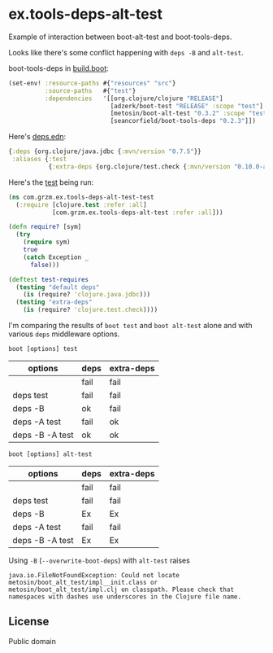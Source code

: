 # ex.tools-deps-alt-test

Example of interaction between boot-alt-test and boot-tools-deps.

Looks like there's some conflict happening with `deps -B` and `alt-test`.

boot-tools-deps in [build.boot](build.boot):

```clojure
(set-env! :resource-paths #{"resources" "src"}
          :source-paths   #{"test"}
          :dependencies   '[[org.clojure/clojure "RELEASE"]
                            [adzerk/boot-test "RELEASE" :scope "test"]
                            [metosin/boot-alt-test "0.3.2" :scope "test"]
                            [seancorfield/boot-tools-deps "0.2.3"]])
```

Here's [deps.edn](deps.edn):

```clojure
{:deps {org.clojure/java.jdbc {:mvn/version "0.7.5"}}
 :aliases {:test
           {:extra-deps {org.clojure/test.check {:mvn/version "0.10.0-alpha2"}}}}}
```

Here's the [test](test/com/grzm/ex/tools_deps_alt_test_test.clj) being run:

```clojure
(ns com.grzm.ex.tools-deps-alt-test-test
  (:require [clojure.test :refer :all]
            [com.grzm.ex.tools-deps-alt-test :refer :all]))

(defn require? [sym]
  (try
    (require sym)
    true
    (catch Exception _
      false)))

(deftest test-requires
  (testing "default deps"
    (is (require? 'clojure.java.jdbc)))
  (testing "extra-deps"
    (is (require? 'clojure.test.check))))

```

I'm comparing the results of `boot test` and `boot alt-test` alone and
with various `deps` middleware options.

    boot [options] test

 options         | deps | extra-deps
-----------------|------|-----------
 <none>          | fail | fail
 deps test       | fail | fail
 deps -B         |  ok  | fail
 deps -A test    | fail |  ok
 deps -B -A test |  ok  |  ok


    boot [options] alt-test

 options         | deps | extra-deps
-----------------|------|-----------
 <none>          | fail | fail
 deps test       | fail | fail
 deps -B         |  Ex  |  Ex
 deps -A test    | fail | fail
 deps -B -A test |  Ex  |  Ex

Using `-B` (`--overwrite-boot-deps`) with `alt-test` raises

    java.io.FileNotFoundException: Could not locate metosin/boot_alt_test/impl__init.class or metosin/boot_alt_test/impl.clj on classpath. Please check that namespaces with dashes use underscores in the Clojure file name.

## License

Public domain
